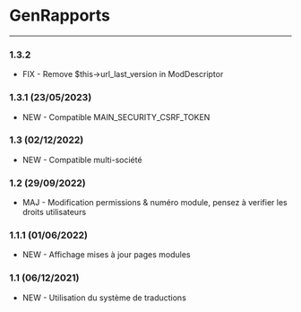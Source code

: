 # GenRapports

[comment]: <> (TODO)

***
### 1.3.2
* FIX - Remove $this->url_last_version in ModDescriptor

### 1.3.1 (23/05/2023)
* NEW - Compatible MAIN_SECURITY_CSRF_TOKEN

### 1.3 (02/12/2022)
* NEW - Compatible multi-société

### 1.2 (29/09/2022)
* MAJ - Modification permissions & numéro module, pensez à verifier les droits utilisateurs

### 1.1.1 (01/06/2022)
* NEW - Affichage mises à jour pages modules

### 1.1 (06/12/2021)
* NEW - Utilisation du système de traductions